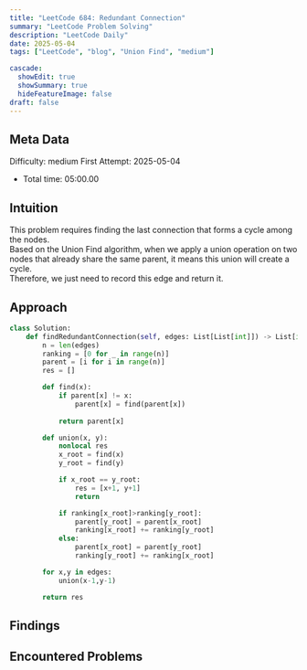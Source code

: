 ```yaml
---
title: "LeetCode 684: Redundant Connection"
summary: "LeetCode Problem Solving"
description: "LeetCode Daily"
date: 2025-05-04
tags: ["LeetCode", "blog", "Union Find", "medium"]

cascade:
  showEdit: true
  showSummary: true
  hideFeatureImage: false
draft: false
---
```


## Meta Data

Difficulty: medium
First Attempt: 2025-05-04
- Total time: 05:00.00

## Intuition

This problem requires finding the last connection that forms a cycle among the nodes.  
Based on the Union Find algorithm, when we apply a union operation on two nodes that already share the same parent, it means this union will create a cycle.  
Therefore, we just need to record this edge and return it.

## Approach

```python
class Solution:
    def findRedundantConnection(self, edges: List[List[int]]) -> List[int]:
        n = len(edges)
        ranking = [0 for _ in range(n)]
        parent = [i for i in range(n)]
        res = []

        def find(x):
            if parent[x] != x:
                parent[x] = find(parent[x])
            
            return parent[x]

        def union(x, y):
            nonlocal res
            x_root = find(x)
            y_root = find(y)

            if x_root == y_root:
                res = [x+1, y+1]
                return

            if ranking[x_root]>ranking[y_root]:
                parent[y_root] = parent[x_root]
                ranking[x_root] += ranking[y_root]
            else:
                parent[x_root] = parent[y_root]
                ranking[y_root] += ranking[x_root]

        for x,y in edges:
            union(x-1,y-1)

        return res
```

## Findings

## Encountered Problems 